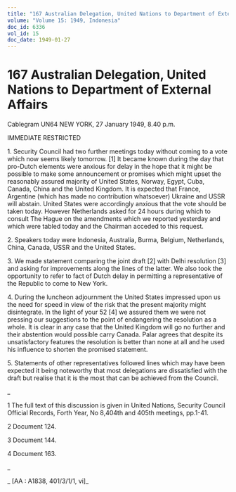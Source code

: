 ```yaml
---
title: "167 Australian Delegation, United Nations to Department of External Affairs"
volume: "Volume 15: 1949, Indonesia"
doc_id: 6336
vol_id: 15
doc_date: 1949-01-27
---
```


# 167 Australian Delegation, United Nations to Department of External Affairs

Cablegram UN64 NEW YORK, 27 January 1949, 8.40 p.m.

IMMEDIATE RESTRICTED

1\. Security Council had two further meetings today without coming to a vote which now seems likely tomorrow. [1] It became known during the day that pro-Dutch elements were anxious for delay in the hope that it might be possible to make some announcement or promises which might upset the reasonably assured majority of United States, Norway, Egypt, Cuba, Canada, China and the United Kingdom. It is expected that France, Argentine (which has made no contribution whatsoever) Ukraine and USSR will abstain. United States were accordingly anxious that the vote should be taken today. However Netherlands asked for 24 hours during which to consult The Hague on the amendments which we reported yesterday and which were tabled today and the Chairman acceded to this request.

2\. Speakers today were Indonesia, Australia, Burma, Belgium, Netherlands, China, Canada, USSR and the United States.

3\. We made statement comparing the joint draft [2] with Delhi resolution [3] and asking for improvements along the lines of the latter. We also took the opportunity to refer to fact of Dutch delay in permitting a representative of the Republic to come to New York.

4\. During the luncheon adjournment the United States impressed upon us the need for speed in view of the risk that the present majority might disintegrate. In the light of your 52 [4] we assured them we were not pressing our suggestions to the point of endangering the resolution as a whole. It is clear in any case that the United Kingdom will go no further and their abstention would possible carry Canada. Palar agrees that despite its unsatisfactory features the resolution is better than none at all and he used his influence to shorten the promised statement.

5\. Statements of other representatives followed lines which may have been expected it being noteworthy that most delegations are dissatisfied with the draft but realise that it is the most that can be achieved from the Council.

_

1 The full text of this discussion is given in United Nations, Security Council Official Records, Forth Year, No 8,404th and 405th meetings, pp.1-41.

2 Document 124.

3 Document 144.

4 Document 163.

_

_ [AA : A1838, 401/3/1/1, vi]_
